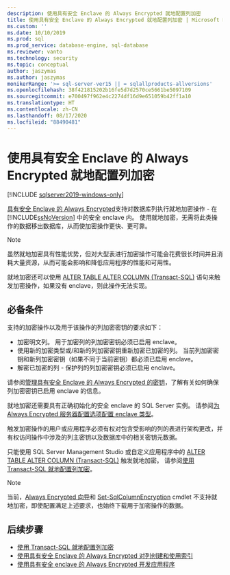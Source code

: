 ```yaml
---
description: 使用具有安全 Enclave 的 Always Encrypted 就地配置列加密
title: 使用具有安全 Enclave 的 Always Encrypted 就地配置列加密 | Microsoft Docs
ms.custom: ''
ms.date: 10/10/2019
ms.prod: sql
ms.prod_service: database-engine, sql-database
ms.reviewer: vanto
ms.technology: security
ms.topic: conceptual
author: jaszymas
ms.author: jaszymas
monikerRange: '>= sql-server-ver15 || = sqlallproducts-allversions'
ms.openlocfilehash: 38f421815202b16fe5d7d2570ce5661be5097109
ms.sourcegitcommit: e700497f962e4c2274df16d9e651059b42ff1a10
ms.translationtype: HT
ms.contentlocale: zh-CN
ms.lasthandoff: 08/17/2020
ms.locfileid: "88490481"
---
```

# <a name="configure-column-encryption-in-place-using-always-encrypted-with-secure-enclaves"></a>使用具有安全 Enclave 的 Always Encrypted 就地配置列加密 
[!INCLUDE [sqlserver2019-windows-only](../../../includes/applies-to-version/sqlserver2019-windows-only.md)]

[具有安全 Enclave 的 Always Encrypted](always-encrypted-enclaves.md)支持对数据库列执行就地加密操作 - 在 [!INCLUDE[ssNoVersion](../../../includes/ssnoversion-md.md)] 中的安全 enclave 内。 使用就地加密，无需将此类操作的数据移出数据库，从而使加密操作更快、更可靠。 

> [!NOTE]
> 虽然就地加密具有性能优势，但对大型表进行加密操作可能会花费很长时间并且消耗大量资源，从而可能会影响和降低应用程序的性能和可用性。

就地加密还可以使用 [ALTER TABLE ALTER COLUMN (Transact-SQL)](../../../t-sql/statements/alter-table-transact-sql.md) 语句来触发加密操作，如果没有 enclave，则此操作无法实现。

## <a name="prerequisites"></a>必备条件
支持的加密操作以及用于该操作的列加密密钥的要求如下：
- 加密明文列。 用于加密列的列加密密钥必须已启用 enclave。
- 使用新的加密类型或/和新的列加密密钥重新加密已加密的列。 当前列加密密钥和新列加密密钥（如果不同于当前密钥）都必须已启用 enclave。
- 解密已加密的列 - 保护列的列加密密钥必须已启用 enclave。

请参阅[管理具有安全 Enclave 的 Always Encrypted 的密钥](always-encrypted-enclaves-manage-keys.md)，了解有关如何确保列加密密钥已启用 enclave 的信息。

就地加密还需要具有正确初始化的安全 enclave 的 SQL Server 实例。 请参阅[为 Always Encrypted 服务器配置选项配置 enclave 类型](../../../database-engine/configure-windows/configure-column-encryption-enclave-type.md)。

触发加密操作的用户或应用程序必须有权对包含受影响的列的表进行架构更改，并有权访问操作中涉及的列主密钥以及数据库中的相关密钥元数据。

只能使用 SQL Server Management Studio 或自定义应用程序中的 [ALTER TABLE ALTER COLUMN (Transact-SQL)](../../../t-sql/statements/alter-table-transact-sql.md) 触发就地加密。 请参阅[使用 Transact-SQL 就地配置列加密](always-encrypted-enclaves-configure-encryption-tsql.md)。

> [!NOTE]
> 当前，[Always Encrypted 向导](always-encrypted-wizard.md)和 [Set-SqlColumnEncryption](https://docs.microsoft.com/powershell/module/sqlserver/set-sqlcolumnencryption) cmdlet 不支持就地加密，即使配置满足上述要求，也始终下载用于加密操作的数据。 

## <a name="next-steps"></a>后续步骤
- [使用 Transact-SQL 就地配置列加密](always-encrypted-enclaves-configure-encryption-tsql.md)
- [使用具有安全 Enclave 的 Always Encrypted 对列创建和使用索引](always-encrypted-enclaves-create-use-indexes.md)
- [使用具有安全 enclave 的 Always Encrypted 开发应用程序](always-encrypted-enclaves-client-development.md)
